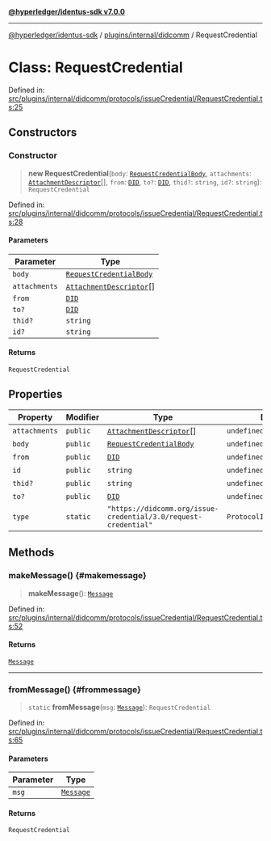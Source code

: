 [**@hyperledger/identus-sdk v7.0.0**](../../../../README.md)

***

[@hyperledger/identus-sdk](../../../../README.md) / [plugins/internal/didcomm](../README.md) / RequestCredential

# Class: RequestCredential

Defined in: [src/plugins/internal/didcomm/protocols/issueCredential/RequestCredential.ts:25](https://github.com/hyperledger/identus-edge-agent-sdk-ts/blob/96423ee84b124a31ce63036d9d623d1cb73a13c2/src/plugins/internal/didcomm/protocols/issueCredential/RequestCredential.ts#L25)

## Constructors

### Constructor

> **new RequestCredential**(`body`: [`RequestCredentialBody`](../interfaces/RequestCredentialBody.md), `attachments`: [`AttachmentDescriptor`](../../../../overview/namespaces/Domain/classes/AttachmentDescriptor.md)[], `from`: [`DID`](../../../../overview/namespaces/Domain/classes/DID.md), `to?`: [`DID`](../../../../overview/namespaces/Domain/classes/DID.md), `thid?`: `string`, `id?`: `string`): `RequestCredential`

Defined in: [src/plugins/internal/didcomm/protocols/issueCredential/RequestCredential.ts:28](https://github.com/hyperledger/identus-edge-agent-sdk-ts/blob/96423ee84b124a31ce63036d9d623d1cb73a13c2/src/plugins/internal/didcomm/protocols/issueCredential/RequestCredential.ts#L28)

#### Parameters

| Parameter | Type |
| ------ | ------ |
| `body` | [`RequestCredentialBody`](../interfaces/RequestCredentialBody.md) |
| `attachments` | [`AttachmentDescriptor`](../../../../overview/namespaces/Domain/classes/AttachmentDescriptor.md)[] |
| `from` | [`DID`](../../../../overview/namespaces/Domain/classes/DID.md) |
| `to?` | [`DID`](../../../../overview/namespaces/Domain/classes/DID.md) |
| `thid?` | `string` |
| `id?` | `string` |

#### Returns

`RequestCredential`

## Properties

| Property | Modifier | Type | Default value | Defined in |
| ------ | ------ | ------ | ------ | ------ |
| <a id="attachments"></a> `attachments` | `public` | [`AttachmentDescriptor`](../../../../overview/namespaces/Domain/classes/AttachmentDescriptor.md)[] | `undefined` | [src/plugins/internal/didcomm/protocols/issueCredential/RequestCredential.ts:30](https://github.com/hyperledger/identus-edge-agent-sdk-ts/blob/96423ee84b124a31ce63036d9d623d1cb73a13c2/src/plugins/internal/didcomm/protocols/issueCredential/RequestCredential.ts#L30) |
| <a id="body"></a> `body` | `public` | [`RequestCredentialBody`](../interfaces/RequestCredentialBody.md) | `undefined` | [src/plugins/internal/didcomm/protocols/issueCredential/RequestCredential.ts:29](https://github.com/hyperledger/identus-edge-agent-sdk-ts/blob/96423ee84b124a31ce63036d9d623d1cb73a13c2/src/plugins/internal/didcomm/protocols/issueCredential/RequestCredential.ts#L29) |
| <a id="from"></a> `from` | `public` | [`DID`](../../../../overview/namespaces/Domain/classes/DID.md) | `undefined` | [src/plugins/internal/didcomm/protocols/issueCredential/RequestCredential.ts:31](https://github.com/hyperledger/identus-edge-agent-sdk-ts/blob/96423ee84b124a31ce63036d9d623d1cb73a13c2/src/plugins/internal/didcomm/protocols/issueCredential/RequestCredential.ts#L31) |
| <a id="id"></a> `id` | `public` | `string` | `undefined` | [src/plugins/internal/didcomm/protocols/issueCredential/RequestCredential.ts:34](https://github.com/hyperledger/identus-edge-agent-sdk-ts/blob/96423ee84b124a31ce63036d9d623d1cb73a13c2/src/plugins/internal/didcomm/protocols/issueCredential/RequestCredential.ts#L34) |
| <a id="thid"></a> `thid?` | `public` | `string` | `undefined` | [src/plugins/internal/didcomm/protocols/issueCredential/RequestCredential.ts:33](https://github.com/hyperledger/identus-edge-agent-sdk-ts/blob/96423ee84b124a31ce63036d9d623d1cb73a13c2/src/plugins/internal/didcomm/protocols/issueCredential/RequestCredential.ts#L33) |
| <a id="to"></a> `to?` | `public` | [`DID`](../../../../overview/namespaces/Domain/classes/DID.md) | `undefined` | [src/plugins/internal/didcomm/protocols/issueCredential/RequestCredential.ts:32](https://github.com/hyperledger/identus-edge-agent-sdk-ts/blob/96423ee84b124a31ce63036d9d623d1cb73a13c2/src/plugins/internal/didcomm/protocols/issueCredential/RequestCredential.ts#L32) |
| <a id="type"></a> `type` | `static` | `"https://didcomm.org/issue-credential/3.0/request-credential"` | `ProtocolIds.RequestCredential` | [src/plugins/internal/didcomm/protocols/issueCredential/RequestCredential.ts:26](https://github.com/hyperledger/identus-edge-agent-sdk-ts/blob/96423ee84b124a31ce63036d9d623d1cb73a13c2/src/plugins/internal/didcomm/protocols/issueCredential/RequestCredential.ts#L26) |

## Methods

### makeMessage() {#makemessage}

> **makeMessage**(): [`Message`](../../../../overview/namespaces/Domain/classes/Message.md)

Defined in: [src/plugins/internal/didcomm/protocols/issueCredential/RequestCredential.ts:52](https://github.com/hyperledger/identus-edge-agent-sdk-ts/blob/96423ee84b124a31ce63036d9d623d1cb73a13c2/src/plugins/internal/didcomm/protocols/issueCredential/RequestCredential.ts#L52)

#### Returns

[`Message`](../../../../overview/namespaces/Domain/classes/Message.md)

***

### fromMessage() {#frommessage}

> `static` **fromMessage**(`msg`: [`Message`](../../../../overview/namespaces/Domain/classes/Message.md)): `RequestCredential`

Defined in: [src/plugins/internal/didcomm/protocols/issueCredential/RequestCredential.ts:65](https://github.com/hyperledger/identus-edge-agent-sdk-ts/blob/96423ee84b124a31ce63036d9d623d1cb73a13c2/src/plugins/internal/didcomm/protocols/issueCredential/RequestCredential.ts#L65)

#### Parameters

| Parameter | Type |
| ------ | ------ |
| `msg` | [`Message`](../../../../overview/namespaces/Domain/classes/Message.md) |

#### Returns

`RequestCredential`
